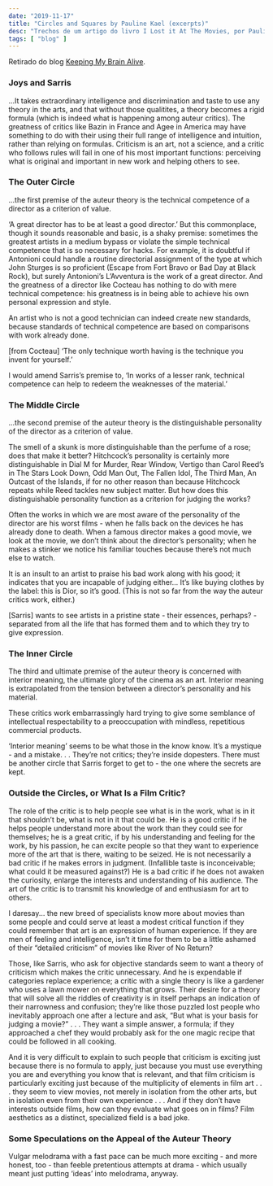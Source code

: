 ```yaml
---
date: "2019-11-17"
title: "Circles and Squares by Pauline Kael (excerpts)"
desc: "Trechos de um artigo do livro I Lost it At The Movies, por Pauline Kael."
tags: [ "blog" ]
---
```

Retirado do blog [Keeping My Brain Alive](http://keepingmybrainalive.blogspot.com/2006/09/circles-and-squares-excerpts.html).

### Joys and Sarris

...It takes extraordinary intelligence and discrimination and taste to use any theory in the arts, and that without those qualitites, a theory becomes a rigid formula (which is indeed what is happening among auteur critics). The greatness of critics like Bazin in France and Agee in America may have something to do with their using their full range of intelligence and intuition, rather than relying on formulas. Criticism is an art, not a science, and a critic who follows rules will fail in one of his most important functions: perceiving what is original and important in new work and helping others to see.

### The Outer Circle

...the first premise of the auteur theory is the technical competence of a director as a criterion of value.

‘A great director has to be at least a good director.’ But this commonplace, though it sounds reasonable and basic, is a shaky premise: sometimes the greatest artists in a medium bypass or violate the simple technical competence that is so necessary for hacks. For example, it is doubtful if Antonioni could handle a routine directorial assignment of the type at which John Sturges is so proficient (Escape from Fort Bravo or Bad Day at Black Rock), but surely Antonioni’s L’Avventura is the work of a great director. And the greatness of a director like Cocteau has nothing to do with mere technical competence: his greatness is in being able to achieve his own personal expression and style.

An artist who is not a good technician can indeed create new standards, because standards of technical competence are based on comparisons with work already done.

[from Cocteau] ‘The only technique worth having is the technique you invent for yourself.’

I would amend Sarris’s premise to, ‘In works of a lesser rank, technical competence can help to redeem the weaknesses of the material.’

### The Middle Circle

...the second premise of the auteur theory is the distinguishable personality of the director as a criterion of value.

The smell of a skunk is more distinguishable than the perfume of a rose; does that make it better? Hitchcock’s personality is certainly more distinguishable in Dial M for Murder, Rear Window, Vertigo than Carol Reed’s in The Stars Look Down, Odd Man Out, The Fallen Idol, The Third Man, An Outcast of the Islands, if for no other reason than because Hitchcock repeats while Reed tackles new subject matter. But how does this distinguishable personality function as a criterion for judging the works?

Often the works in which we are most aware of the personality of the director are his worst films - when he falls back on the devices he has already done to death. When a famous director makes a good movie, we look at the movie, we don’t think about the director’s personality; when he makes a stinker we notice his familiar touches because there’s not much else to watch.

It is an insult to an artist to praise his bad work along with his good; it indicates that you are incapable of judging either... It’s like buying clothes by the label: this is Dior, so it’s good. (This is not so far from the way the auteur critics work, either.)

[Sarris] wants to see artists in a pristine state - their essences, perhaps? - separated from all the life that has formed them and to which they try to give expression.

### The Inner Circle

The third and ultimate premise of the auteur theory is concerned with interior meaning, the ultimate glory of the cinema as an art. Interior meaning is extrapolated from the tension between a director’s personality and his material.

These critics work embarrassingly hard trying to give some semblance of intellectual respectability to a preoccupation with mindless, repetitious commercial products.

‘Interior meaning’ seems to be what those in the know know. It’s a mystique - and a mistake. . . They’re not critics; they’re inside dopesters. There must be another circle that Sarris forget to get to - the one where the secrets are kept.

### Outside the Circles, or What Is a Film Critic?

The role of the critic is to help people see what is in the work, what is in it that shouldn’t be, what is not in it that could be. He is a good critic if he helps people understand more about the work than they could see for themselves; he is a great critic, if by his understanding and feeling for the work, by his passion, he can excite people so that they want to experience more of the art that is there, waiting to be seized. He is not necessarily a bad critic if he makes errors in judgment. (Infallible taste is inconceivable; what could it be measured against?) He is a bad critic if he does not awaken the curiosity, enlarge the interests and understanding of his audience. The art of the critic is to transmit his knowledge of and enthusiasm for art to others.

I daresay... the new breed of specialists know more about movies than some people and could serve at least a modest critical function if they could remember that art is an expression of human experience. If they are men of feeling and intelligence, isn’t it time for them to be a little ashamed of their “detailed criticism” of movies like River of No Return?

Those, like Sarris, who ask for objective standards seem to want a theory of criticism which makes the critic unnecessary. And he is expendable if categories replace experience; a critic with a single theory is like a gardener who uses a lawn mower on everything that grows. Their desire for a theory that will solve all the riddles of creativity is in itself perhaps an indication of their narrowness and confusion; they’re like those puzzled lost people who inevitably approach one after a lecture and ask, “But what is your basis for judging a movie?” . . . They want a simple answer, a formula; if they approached a chef they would probably ask for the one magic recipe that could be followed in all cooking.

And it is very difficult to explain to such people that criticism is exciting just because there is no formula to apply, just because you must use everything you are and everything you know that is relevant, and that film criticism is particularly exciting just because of the multiplicity of elements in film art . . . they seem to view movies, not merely in isolation from the other arts, but in isolation even from their own experience . . . And if they don’t have interests outside films, how can they evaluate what goes on in films? Film aesthetics as a distinct, specialized field is a bad joke.

### Some Speculations on the Appeal of the Auteur Theory

Vulgar melodrama with a fast pace can be much more exciting - and more honest, too - than feeble pretentious attempts at drama - which usually meant just putting ‘ideas’ into melodrama, anyway.
